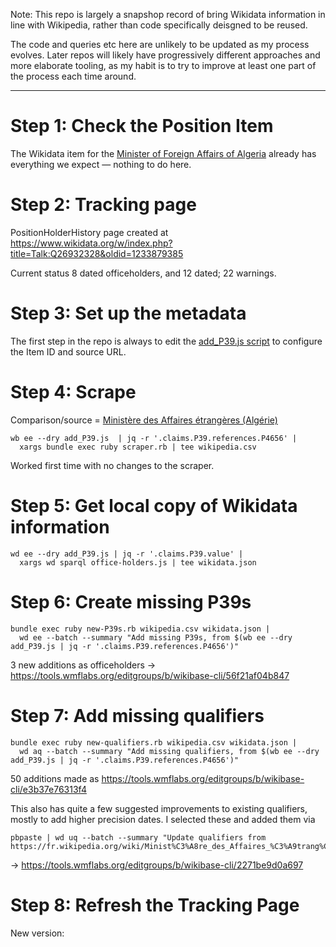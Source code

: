 Note: This repo is largely a snapshop record of bring Wikidata
information in line with Wikipedia, rather than code specifically
deisgned to be reused.

The code and queries etc here are unlikely to be updated as my process
evolves. Later repos will likely have progressively different approaches
and more elaborate tooling, as my habit is to try to improve at least
one part of the process each time around.

---------

Step 1: Check the Position Item
===============================

The Wikidata item for the [Minister of Foreign Affairs of Algeria](https://www.wikidata.org/wiki/Q26932328)
already has everything we expect — nothing to do here.

Step 2: Tracking page
=====================

PositionHolderHistory page created at https://www.wikidata.org/w/index.php?title=Talk:Q26932328&oldid=1233879385

Current status 8 dated officeholders, and 12 dated; 22 warnings.

Step 3: Set up the metadata
===========================

The first step in the repo is always to edit the [add_P39.js script](add_P39.js)
to configure the Item ID and source URL.

Step 4: Scrape
==============

Comparison/source = [Ministère des Affaires étrangères (Algérie)](https://fr.wikipedia.org/wiki/Minist%C3%A8re_des_Affaires_%C3%A9trang%C3%A8res_(Alg%C3%A9rie))

    wb ee --dry add_P39.js  | jq -r '.claims.P39.references.P4656' |
      xargs bundle exec ruby scraper.rb | tee wikipedia.csv

Worked first time with no changes to the scraper.

Step 5: Get local copy of Wikidata information
==============================================

    wd ee --dry add_P39.js | jq -r '.claims.P39.value' |
      xargs wd sparql office-holders.js | tee wikidata.json

Step 6: Create missing P39s
===========================

    bundle exec ruby new-P39s.rb wikipedia.csv wikidata.json |
      wd ee --batch --summary "Add missing P39s, from $(wb ee --dry add_P39.js | jq -r '.claims.P39.references.P4656')"

3 new additions as officeholders -> https://tools.wmflabs.org/editgroups/b/wikibase-cli/56f21af04b847

Step 7: Add missing qualifiers
==============================

    bundle exec ruby new-qualifiers.rb wikipedia.csv wikidata.json |
      wd aq --batch --summary "Add missing qualifiers, from $(wb ee --dry add_P39.js | jq -r '.claims.P39.references.P4656')"

50 additions made as https://tools.wmflabs.org/editgroups/b/wikibase-cli/e3b37e76313f4

This also has quite a few suggested improvements to existing qualifiers,
mostly to add higher precision dates. I selected these and added them
via

    pbpaste | wd uq --batch --summary "Update qualifiers from https://fr.wikipedia.org/wiki/Minist%C3%A8re_des_Affaires_%C3%A9trang%C3%A8res_(Alg%C3%A9rie)"

-> https://tools.wmflabs.org/editgroups/b/wikibase-cli/2271be9d0a697

Step 8: Refresh the Tracking Page
=================================

New version:


